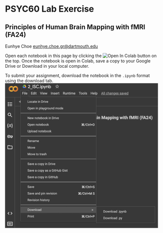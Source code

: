 # PSYC60 Lab Exercise
## Principles of Human Brain Mapping with fMRI (FA24)
Eunhye Choe [eunhye.choe.gr@dartmouth.edu](eunyhye.choe.gr@dartmouth.edu)

Open each notebook in this page by clicking the ![Open In Colab](https://colab.research.google.com/assets/colab-badge.svg) button on the top.
Once the notebook is open in Colab, save a copy to your Google Drive or Download in your local computer.
  
To submit your assignment, download the notebook in the `.ipynb` format using the download tab.
![colab_save](colab_save.png)
  
```{tableofcontents}
```

